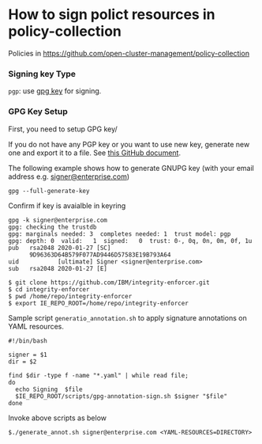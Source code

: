 # How to sign polict resources in policy-collection 

 Policies in https://github.com/open-cluster-management/policy-collection

### Signing key Type
`pgp`: use [gpg key](https://www.gnupg.org/index.html) for signing.


### GPG Key Setup

First, you need to setup GPG key/

If you do not have any PGP key or you want to use new key, generate new one and export it to a file. See [this GitHub document](https://docs.github.com/en/free-pro-team@latest/github/authenticating-to-github/generating-a-new-gpg-key).

The following example shows how to generate GNUPG key (with your email address e.g. signer@enterprise.com)

```
gpg --full-generate-key

```

Confirm if key is avaialble in keyring

```
gpg -k signer@enterprise.com
gpg: checking the trustdb
gpg: marginals needed: 3  completes needed: 1  trust model: pgp
gpg: depth: 0  valid:   1  signed:   0  trust: 0-, 0q, 0n, 0m, 0f, 1u
pub   rsa2048 2020-01-27 [SC]
      9D96363D64B579F077AD9446D57583E19B793A64
uid           [ultimate] Signer <signer@enterprise.com>
sub   rsa2048 2020-01-27 [E]

```

```
$ git clone https://github.com/IBM/integrity-enforcer.git
$ cd integrity-enforcer
$ pwd /home/repo/integrity-enforcer
$ export IE_REPO_ROOT=/home/repo/integrity-enforcer

```




Sample script `generatio_annotation.sh` to apply signature annotations on YAML resources.


```
#!/bin/bash

signer = $1
dir = $2

find $dir -type f -name "*.yaml" | while read file;
do
  echo Signing  $file
  $IE_REPO_ROOT/scripts/gpg-annotation-sign.sh $signer "$file"
done
```

Invoke above scripts as below


```
$./generate_annot.sh signer@enterprise.com <YAML-RESOURCES=DIRECTORY>
```






